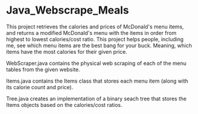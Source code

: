 # Java_Webscrape_Meals

This project retrieves the calories and prices of McDonald's menu items, and returns a modified McDonald's menu with the items in order from highest to lowest calories/cost ratio. This project helps people, including me, see which menu items are the best bang for your buck. Meaning, which items have the most calories for their given price.

WebScraper.java contains the physical web scraping of each of the menu tables from the given website.

Items.java contains the Items class that stores each menu item (along with its calorie count and price).

Tree.java creates an implementation of a binary seach tree that stores the Items objects based on the calories/cost ratios.

